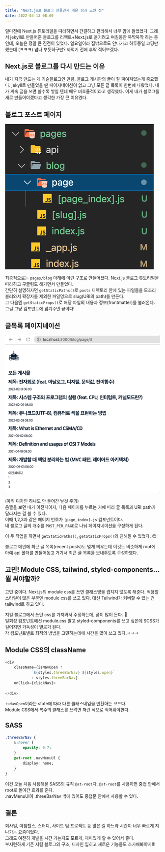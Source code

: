 ```yaml
---
title: "Next.js로 블로그 만들면서 배운 점과 느낀 점"
date: 2022-03-13 08:00
---
```


얼마전에 Next.js 튜토리얼을 따라하면서 간결하고 편리해서 너무 맘에 들었었다. 그래서 jekyll로 만들어준 블로그를 리액트+Next.js로 옮기려고 며칠동안 뚝딱뚝딱 하는 중인데, 오늘은 정말 큰 진전이 있었다.
일요일이라 집밖으로도 안나가고 하루종일 코딩만 했는데 (ㅋㅋㅋ) 넘나 뿌듯하구만? 까먹기 전에 후딱 적어보겠다.

## Next.js로 블로그를 다시 만드는 이유

내가 지금 만드는 게 기술블로그인 만큼, 블로그 게시판의 글이 잘 짜여져있는게 중요했다. jekyll로 만들었을 땐 페이지네이션이 없고 그냥 모든 글 목록이 한번에 나왔었다. 내가 계속 글을 쓰면 쓸수록 쌓일 텐데 매우 비효율적이라고 생각했다. 이게 내가 블로그를 새로 만들어야겠다고 생각한 가장 큰 이유였다. 

## 블로그 포스트 페이지

![pages 구조](./assets/nj1.png)

최종적으로는 `pages/blog` 아래에 이런 구조로 만들어졌다. [Next.js 블로그 튜토리얼]()을 따라하고 구글링도 해가면서 만들었다.  
간단히 설명하자면 `getStaticPaths()`로 `posts` 디렉토리 안에 있는 파일들을 모조리 불러와서 확장자를 제외한 파일명으로 slug(URI의 path)를 만든다.  
그 다음엔 `getStaticProps()`로 해당 파일의 내용과 정보(frontmatter)를 불러온다. 그걸 그냥 컴포넌트에 넘겨주면 끝이다! 

## 글목록 페이지네이션

![글 목록](./assets/pgn.gif)

(아직 디자인 하나도 안 들어간 날것 주의)  
움짤을 보면 내가 이전페이지, 다음 페이지를 누르는 거에 따라 글 목록과 URI path가 달라지는 걸 볼 수 있다.  
이때 1,2,3과 같은 페이지 번호가 `[page_index].js` 컴포넌트이다.  
내 블로그 글의 개수를 `POST_PER_PAGE`로 나눠 페이지네이션을 구성하게 된다. 

이 두 작업을 하면서 `getStaticPaths()`, `getStaticProps()`와 친해질 수 있었다. 😊  

블로그 메인에 최근 글 목록(recent posts)도 몇개 띄우는데 이것도 비슷하게 root에 아예 api 폴더를 만들어놓고 거기서 최근 글 목록을 보내주도록 구성하였다.

## 고민! Module CSS, tailwind, styled-components... 뭘 써야할까?

고민 중이다. Next.js의 module css를 쓰면 클래스명을 겹치지 않도록 해준다. 적용할 스타일이 많은 부분엔 module css를 쓰고 있다. 대신 Tailwind가 커버할 수 있는 건 tailwind로 하고 있다. 

지킬 블로그에서 쓰던 css를 가져와서 수정하는데, 품이 많이 든다. 🥲  
일회성 컴포넌트에선 module.css 말고 styled-components를 쓰고 싶은데 SCSS가 길어지면 가독성이 별로가 된다.  
각 컴포넌트별로 최적의 방법을 고민하는데에 시간을 많이 쓰고 있다.ㅋㅋㅋ

## Module CSS의 className

```js
<div 
    className={isNavOpen ? 
            `${styles.threeBarNav} ${styles.open}` 
            : styles.threeBarNav} 
    onClick={clickNav}>
    
</div>
```

`isNavOpen`이라는 state에 따라 다른 클래스네임을 반환하는 코드다.  
Module CSS에서 복수의 클래스를 쓰려면 저런 식으로 적어줘야한다.

## SASS

```css
.threeBarNav {
    &:hover {
        opacity: 0.7;
    }
    @at-root .navMenuUl {
        display: none;
    }
}
```

이건 오늘 처음 사용해본 SASS의 규칙 `@at-root`다. `@at-root`를 사용하면 중첩 안에서 root로 돌아간 효과를 준다.  
.navMenuUl이 .threeBarNav 밖에 있어도 중첩문 안에서 사용할 수 있다.

## 결론

회사일, 아침헬스, 스터디, 사이드 팀 프로젝트 등 많은 걸 하느라 시간이 너무 빠르게 지나가는 요즘이었다.  
그래도 여전히 개발을 시간 가는지도 모르게, 재미있게 할 수 있어서 좋다.  
부지런하게 기존 지킬 블로그의 구조, 디자인 입히고 새로운 기능들도 추가해봐야지!!!